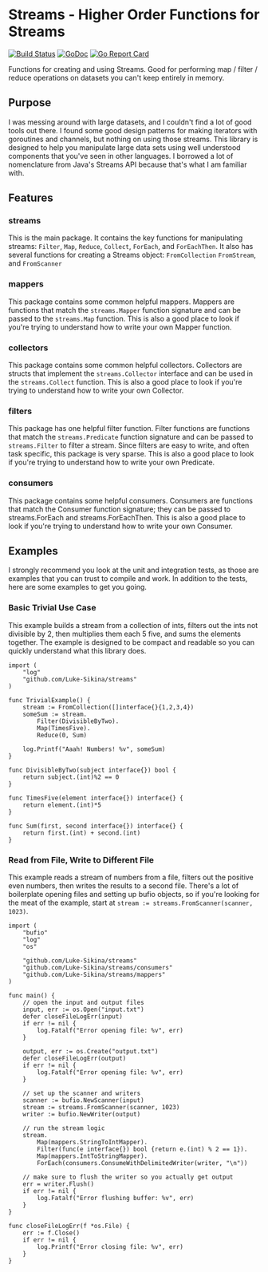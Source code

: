 # Streams - Higher Order Functions for Streams
[![Build Status](https://travis-ci.org/Luke-Sikina/streams.svg?branch=master)](https://travis-ci.org/Luke-Sikina/streams)
[![GoDoc](https://godoc.org/github.com/Luke-Sikina/streams?status.svg)](https://godoc.org/github.com/Luke-Sikina/streams)
[![Go Report Card](https://goreportcard.com/badge/github.com/Luke-Sikina/streams)](https://goreportcard.com/report/github.com/Luke-Sikina/streams)

Functions for creating and using Streams. Good for performing map / filter / reduce
operations on datasets you can't keep entirely in memory.

## Purpose
I was messing around with large datasets, and I couldn't find a lot of good tools out there.
I found some good design patterns for making iterators with goroutines and channels, but nothing
on using those streams. This library is designed to help you manipulate large data sets using
well understood components that you've seen in other languages.
I borrowed a lot of nomenclature from Java's Streams API because that's what I am familiar with.
## Features
### streams
This is the main package. It contains the key functions for manipulating streams:
`Filter`, `Map`, `Reduce`, `Collect`, `ForEach`, and `ForEachThen`. It also
has several functions for creating a Streams object: `FromCollection` `FromStream`,
and `FromScanner`

### mappers
This package contains some common helpful mappers. Mappers are functions that match
the `streams.Mapper` function signature and can be passed to the `streams.Map` function.
This is also a good place to look if you're trying to understand how to write
your own Mapper function.

### collectors
This package contains some common helpful collectors. Collectors are structs that
implement the `streams.Collector` interface and can be used in the `streams.Collect`
function. This is also a good place to look if you're trying to understand how to
write your own Collector.

### filters
This package has one helpful filter function. Filter functions are functions that
match the `streams.Predicate` function signature and can be passed to `streams.Filter`
to filter a stream. Since filters are easy to write, and often task specific, this
package is very sparse. This is also a good place to look if you're trying to understand
how to write your own Predicate.

### consumers
This package contains some helpful consumers. Consumers are functions that match the Consumer
function signature; they can be passed to streams.ForEach and streams.ForEachThen. This is
also a good place to look if you're trying to understand how to write your own Consumer.

## Examples
I strongly recommend you look at the unit and integration tests, as those are examples that
you can trust to compile and work. In addition to the tests, here are some examples to get you going.

### Basic Trivial Use Case
This example builds a stream from a collection of ints, filters out the ints not divisible by 2,
then multiplies them each 5 five, and sums the elements together. The example is designed to be compact
and readable so you can quickly understand what this library does.
``` Golang
import (
	"log"
	"github.com/Luke-Sikina/streams"
)

func TrivialExample() {
	stream := FromCollection([]interface{}{1,2,3,4})
	someSum := stream.
		Filter(DivisibleByTwo).
		Map(TimesFive).
		Reduce(0, Sum)

	log.Printf("Aaah! Numbers! %v", someSum)
}

func DivisibleByTwo(subject interface{}) bool {
	return subject.(int)%2 == 0
}

func TimesFive(element interface{}) interface{} {
	return element.(int)*5
}

func Sum(first, second interface{}) interface{} {
	return first.(int) + second.(int)
}

```

### Read from File, Write to Different File
This example reads a stream of numbers from a file, filters out the positive even numbers, then writes the results
to a second file. There's a lot of boilerplate opening files and setting up bufio objects, so if you're looking
for the meat of the example, start at `stream := streams.FromScanner(scanner, 1023)`.
``` Golang
import (
	"bufio"
	"log"
	"os"

	"github.com/Luke-Sikina/streams"
	"github.com/Luke-Sikina/streams/consumers"
	"github.com/Luke-Sikina/streams/mappers"
)

func main() {
	// open the input and output files
	input, err := os.Open("input.txt")
	defer closeFileLogErr(input)
	if err != nil {
		log.Fatalf("Error opening file: %v", err)
	}

	output, err := os.Create("output.txt")
	defer closeFileLogErr(output)
	if err != nil {
		log.Fatalf("Error opening file: %v", err)
	}

	// set up the scanner and writers
	scanner := bufio.NewScanner(input)
	stream := streams.FromScanner(scanner, 1023)
	writer := bufio.NewWriter(output)

	// run the stream logic
	stream.
		Map(mappers.StringToIntMapper).
		Filter(func(e interface{}) bool {return e.(int) % 2 == 1}).
		Map(mappers.IntToStringMapper).
		ForEach(consumers.ConsumeWithDelimitedWriter(writer, "\n"))

	// make sure to flush the writer so you actually get output
	err = writer.Flush()
	if err != nil {
		log.Fatalf("Error flushing buffer: %v", err)
	}
}

func closeFileLogErr(f *os.File) {
	err := f.Close()
	if err != nil {
		log.Printf("Error closing file: %v", err)
	}
}
```